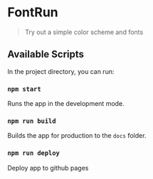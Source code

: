 # FontRun

> Try out a simple color scheme and fonts

## Available Scripts

In the project directory, you can run:

### `npm start`

Runs the app in the development mode.

### `npm run build`

Builds the app for production to the `docs` folder.<br>

### `npm run deploy`

Deploy app to github pages
